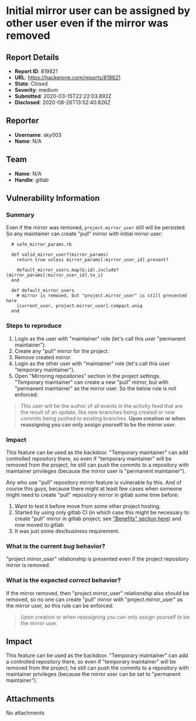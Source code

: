 # Initial mirror user can be assigned by other user even if the mirror was removed

## Report Details
- **Report ID**: 819821
- **URL**: https://hackerone.com/reports/819821
- **State**: Closed
- **Severity**: medium
- **Submitted**: 2020-03-15T22:22:03.892Z
- **Disclosed**: 2020-08-26T13:52:40.826Z

## Reporter
- **Username**: sky003
- **Name**: N/A

## Team
- **Name**: N/A
- **Handle**: gitlab

## Vulnerability Information
### Summary

Even if the mirror was removed, `project.mirror_user` still will be persisted. So any maintainer can create "pull" mirror with initial mirror user:
```
  # safe_mirror_params.rb

  def valid_mirror_user?(mirror_params)
    return true unless mirror_params[:mirror_user_id].present?

    default_mirror_users.map(&:id).include?(mirror_params[:mirror_user_id].to_i)
  end

  def default_mirror_users
    # mirror is removed, but "project.mirror_user" is still presented here
    [current_user, project.mirror_user].compact.uniq 
  end
```

### Steps to reproduce

1. Login as the user with "maintainer" role (let's call this user "permanent maintainer").
2. Create any "pull" mirror for the project.
3. Remove created mirror.
4. Login as the other user with "maintainer" role (let's call this user "temporary maintainer").
5. Open "Mirroring repositories" section in the project settings. "Temporary maintainer" can create a new "pull" mirror, but with "permanent maintainer" as the mirror user. So the below rule is not enforced:

> This user will be the author of all events in the activity feed that are the result of an update, like new branches being created or new commits being pushed to existing branches. **Upon creation or when reassigning you can only assign yourself to be the mirror user.**

### Impact

This feature can be used as the backdoor. "Temporary maintainer" can add controlled repository there, so even if "temporary maintainer" will be removed from the project, he still can push the commits to a repository with maintainer privileges (because the mirror user is "permanent maintainer"). 

Any who use "pull" repository mirror feature is vulnerable by this. And of course this guys, because there might at least few cases when someone might need to create "pull" repository mirror in gitlab some time before:
1. Want to test it before move from some other project hosting.
2. Started by using only gitlab CI (in which case this might be necessary to create "pull" mirror in gitlab project; see ["Benefits" section here](https://about.gitlab.com/solutions/github/)) and now moved to gitlab
3. It was just some dev/business requirement.

### What is the current *bug* behavior?

"project.mirror_user" relationship is presented even if the project repository mirror is removed. 

### What is the expected *correct* behavior?

If the mirror removed, then "project.mirror_user" relationship also should be removed, so no one can create "pull" mirror with "project.mirror_user" as the mirror user, so this rule can be enforced:

> Upon creation or when reassigning you can only assign yourself to be the mirror user.

## Impact

This feature can be used as the backdoor. "Temporary maintainer" can add a controlled repository there, so even if "temporary maintainer" will be removed from the project, he still can push the commits to a repository with maintainer privileges (because the mirror user can be set to "permanent maintainer").

## Attachments
No attachments
